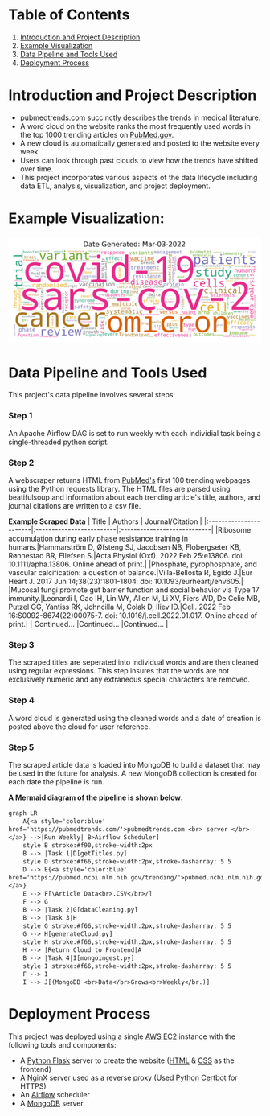 
# Table of Contents 
1. [Introduction and Project Description](#Introduction%20and%20Project%20Description)
2. [Example Visualization](#Example%20Visualization)
3. [Data Pipeline and Tools Used](#Data%20Pipeline%20and%20Tools%20Used)
4. [Deployment Process](#Deployment%20Process)
# Introduction and Project Description
- [pubmedtrends.com](https://pubmedtrends.com/) succinctly describes the trends in medical literature. 
- A word cloud on the website ranks the most frequently used words in the top 1000 trending articles on [PubMed.gov](https://pubmed.ncbi.nlm.nih.gov/trending/). 
- A new cloud is automatically generated and posted to the website every week.
- Users can look through past clouds to view how the trends have shifted over time. 
- This project incorporates various aspects of the data lifecycle including data ETL, analysis, visualization, and project deployment.
# Example Visualization:
![Example cloud](static/Mar-03-2022.png)
# Data Pipeline and Tools Used
This project's data pipeline involves several steps:

### Step 1

An Apache Airflow DAG is set to run weekly with each individial task being a single-threaded python script.

### Step 2

A webscraper returns HTML from [PubMed's](https://pubmed.ncbi.nlm.nih.gov/trending/) first 100 trending webpages using the Python requests library. The HTML files are parsed using beatifulsoup and information about each trending article's title, authors, and journal citations are written to a csv file.

**Example Scraped Data**
| Title                  | Authors                  | Journal/Citation            |
|:-----------------------|:-------------------------|:----------------------------|
|Ribosome accumulation during early phase resistance training in humans.|Hammarström D, Øfsteng SJ, Jacobsen NB, Flobergseter KB, Rønnestad BR, Ellefsen S.|Acta Physiol (Oxf). 2022 Feb 25:e13806. doi: 10.1111/apha.13806. Online ahead of print.|
|Phosphate, pyrophosphate, and vascular calcification: a question of balance.|Villa-Bellosta R, Egido J.|Eur Heart J. 2017 Jun 14;38(23):1801-1804. doi: 10.1093/eurheartj/ehv605.|     
|Mucosal fungi promote gut barrier function and social behavior via Type 17 immunity.|Leonardi I, Gao IH, Lin WY, Allen M, Li XV, Fiers WD, De Celie MB, Putzel GG, Yantiss RK, Johncilla M, Colak D, Iliev ID.|Cell. 2022 Feb 16:S0092-8674(22)00075-7. doi: 10.1016/j.cell.2022.01.017. Online ahead of print.|
| Continued...                    |Continued...                       |Continued...                         |

### Step 3

The scraped titles are seperated into individual words and are then cleaned using regular expressions. This step insures that the words are not exclusively numeric and any  extraneous special characters are removed.

### Step 4

A word cloud is generated using the cleaned words and a date of creation is posted above the cloud for user reference.

### Step 5

The scraped article data is loaded into MongoDB to build a dataset that may be used in the future for analysis. A new MongoDB collection is created for each date the pipeline is run.

**A Mermaid diagram of the pipeline is shown below:**
``` mermaid
graph LR
    A{<a style='color:blue' href='https://pubmedtrends.com/'>pubmedtrends.com <br> server </br></a>} -->|Run Weekly| B>Airflow Scheduler]
    style B stroke:#f90,stroke-width:2px
    B --> |Task 1|D[getTitles.py]
    style D stroke:#f66,stroke-width:2px,stroke-dasharray: 5 5
    D --> E{<a style='color:blue' href='https://pubmed.ncbi.nlm.nih.gov/trending/'>pubmed.ncbi.nlm.nih.gov/<br>trending/</br></a>}
    E --> F[\Article Data<br>.CSV</br>/]
    F --> G
    B --> |Task 2|G[dataCleaning.py]
    B --> |Task 3|H
    style G stroke:#f66,stroke-width:2px,stroke-dasharray: 5 5
    G --> H[generateCloud.py]
    style H stroke:#f66,stroke-width:2px,stroke-dasharray: 5 5
    H --> |Return Cloud to Frontend|A
    B --> |Task 4|I[mongoingest.py]
    style I stroke:#f66,stroke-width:2px,stroke-dasharray: 5 5
    F --> I
    I --> J[(MongoDB <br>Data</br>Grows<br>Weekly</br.)]
```
# Deployment Process
This project was deployed using a single [AWS EC2](https://aws.amazon.com/ec2/) instance with the following tools and components:
- A [Python Flask](https://flask.palletsprojects.com/en/2.0.x/) server to create the website ([HTML](https://en.wikipedia.org/wiki/HTML) & [CSS](https://en.wikipedia.org/wiki/CSS) as the frontend)
- A [NginX](https://www.nginx.com/) server used as a reverse proxy (Used [Python Certbot](https://pypi.org/project/certbot/) for HTTPS)
- An [Airflow](https://airflow.apache.org/) scheduler
- A [MongoDB](https://www.mongodb.com/) server
